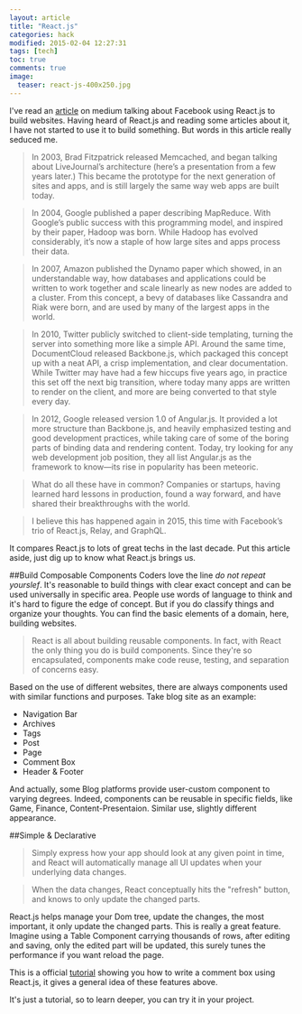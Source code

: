 ```yaml
---
layout: article
title: "React.js"
categories: hack
modified: 2015-02-04 12:27:31
tags: [tech]
toc: true
comments: true
image:
  teaser: react-js-400x250.jpg
---
```


I've read an [article](https://medium.com/@ericflo/facebook-just-taught-us-all-how-to-build-websites-51f1e7e996f2) on medium talking about Facebook using React.js to build websites. Having heard of React.js and reading some articles about it, I have not started to use it to build something. But words in this article really seduced me.

>In 2003, Brad Fitzpatrick released Memcached, and began talking about LiveJournal’s architecture (here’s a presentation from a few years later.) This became the prototype for the next generation of sites and apps, and is still largely the same way web apps are built today.

>In 2004, Google published a paper describing MapReduce. With Google’s public success with this programming model, and inspired by their paper, Hadoop was born. While Hadoop has evolved considerably, it’s now a staple of how large sites and apps process their data.

>In 2007, Amazon published the Dynamo paper which showed, in an understandable way, how databases and applications could be written to work together and scale linearly as new nodes are added to a cluster. From this concept, a bevy of databases like Cassandra and Riak were born, and are used by many of the largest apps in the world.

>In 2010, Twitter publicly switched to client-side templating, turning the server into something more like a simple API. Around the same time, DocumentCloud released Backbone.js, which packaged this concept up with a neat API, a crisp implementation, and clear documentation. While Twitter may have had a few hiccups five years ago, in practice this set off the next big transition, where today many apps are written to render on the client, and more are being converted to that style every day.

>In 2012, Google released version 1.0 of Angular.js. It provided a lot more structure than Backbone.js, and heavily emphasized testing and good development practices, while taking care of some of the boring parts of binding data and rendering content. Today, try looking for any web development job position, they all list Angular.js as the framework to know—its rise in popularity has been meteoric.

>What do all these have in common? Companies or startups, having learned hard lessons in production, found a way forward, and have shared their breakthroughs with the world.

>I believe this has happened again in 2015, this time with Facebook’s trio of React.js, Relay, and GraphQL. 

It compares React.js to lots of great techs in the last decade. Put this article aside, just dig up to know what React.js brings us.

##Build Composable Components
Coders love the line *do not repeat yourslef*. It's reasonable to build things with clear exact concept and can be used universally in specific area. People use words of language to think and it's hard to figure the edge of concept. But if you do classify things and organize your thoughts. You can find the basic elements of a domain, here, building websites.

>React is all about building reusable components. In fact, with React the only thing you do is build components. Since they're so encapsulated, components make code reuse, testing, and separation of concerns easy.

Based on the use of different websites, there are always components used with similar functions and purposes. Take blog site as an example:

* Navigation Bar
* Archives
* Tags
* Post
* Page
* Comment Box
* Header & Footer

And actually, some Blog platforms provide user-custom component to varying degrees. Indeed, components can be reusable in specific fields, like Game, Finance, Content-Presentaion. Similar use, slightly different appearance.

##Simple & Declarative
>Simply express how your app should look at any given point in time, and React will automatically manage all UI updates when your underlying data changes.

>When the data changes, React conceptually hits the "refresh" button, and knows to only update the changed parts.

React.js helps manage your Dom tree, update the changes, the most important, it only update the changed parts. This is really a great feature. Imagine using a Table Component carrying thousands of rows, after editing and saving, only the edited part will be updated, this surely tunes the performance if you want reload the page.

This is a official [tutorial](http://facebook.github.io/react/docs/tutorial.html) showing you how to write a comment box using React.js, it gives a general idea of these features above.

It's just a tutorial, so to learn deeper, you can try it in your project.




